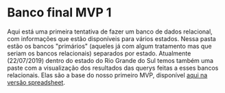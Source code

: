 # Banco final MVP 1

Aqui está uma primeira tentativa de fazer um banco de dados relacional, com informações que estão disponíveis para vários estados. 
Nessa pasta estão os bancos "primários" (aqueles já com algum tratamento mas que seriam os bancos relacionais) separados por estado. Atualmente (22/07/2019) dentro do estado do Rio Grande do Sul temos também uma paste com a visualização dos resultados das querys feitas a esses bancos relacionais. Elas são a base do nosso primeiro MVP, disponível [aqui na versão spreadsheet](https://docs.google.com/spreadsheets/d/1b-cRJPCK8GL9BA6oe_43_LuGhbQFm0DozWkM1N4dDpw/edit?usp=sharing).
